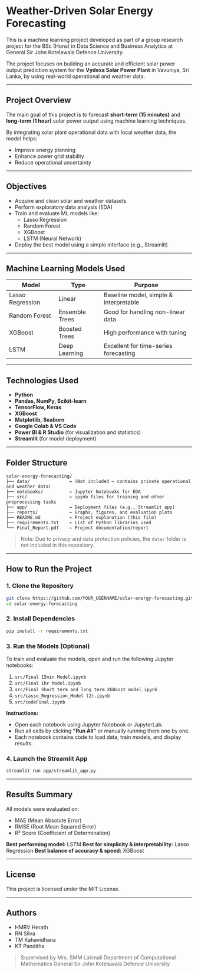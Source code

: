 # Weather-Driven Solar Energy Forecasting

This is a machine learning project developed as part of a group research project for the BSc (Hons) in Data Science and Business Analytics at General Sir John Kotelawala Defence University.

The project focuses on building an accurate and efficient solar power output prediction system for the **Vydexa Solar Power Plant** in Vavuniya, Sri Lanka, by using real-world operational and weather data.

---

## Project Overview

The main goal of this project is to forecast **short-term (15 minutes)** and **long-term (1 hour)** solar power output using machine learning techniques.

By integrating solar plant operational data with local weather data, the model helps:
- Improve energy planning
- Enhance power grid stability
- Reduce operational uncertainty

---

## Objectives

- Acquire and clean solar and weather datasets
- Perform exploratory data analysis (EDA)
- Train and evaluate ML models like:
  - Lasso Regression
  - Random Forest
  - XGBoost
  - LSTM (Neural Network)
- Deploy the best model using a simple interface (e.g., Streamlit)

---

## Machine Learning Models Used

| Model              | Type           | Purpose                             |
|-------------------|----------------|-------------------------------------|
| Lasso Regression  | Linear         | Baseline model, simple & interpretable |
| Random Forest      | Ensemble Trees | Good for handling non-linear data   |
| XGBoost            | Boosted Trees  | High performance with tuning        |
| LSTM               | Deep Learning  | Excellent for time-series forecasting|

---

## Technologies Used

- **Python**
- **Pandas, NumPy, Scikit-learn**
- **TensorFlow, Keras**
- **XGBoost**
- **Matplotlib, Seaborn**
- **Google Colab & VS Code**
- **Power BI & R Studio** (for visualization and statistics)
- **Streamlit** (for model deployment)

---

## Folder Structure

```text
solar-energy-forecasting/
├── data/               ← (Not included – contains private operational and weather data)
├── notebooks/          ← Jupyter Notebooks for EDA 
├── src/                ← ipynb files for training and other preprocessing tasks
├── app/                ← Deployment files (e.g., Streamlit app)
├── reports/            ← Graphs, figures, and evaluation plots
├── README.md           ← Project explanation (this file)
├── requirements.txt    ← List of Python libraries used
└── Final_Report.pdf    ← Project documentation/report
````

> Note: Due to privacy and data protection policies, the `data/` folder is not included in this repository.

---

## How to Run the Project

### 1. Clone the Repository

```bash
git clone https://github.com/YOUR_USERNAME/solar-energy-forecasting.git
cd solar-energy-forecasting
```

### 2. Install Dependencies

```bash
pip install -r requirements.txt
```

### 3. Run the Models (Optional)

To train and evaluate the models, open and run the following Jupyter notebooks:

1. `src/Final 15min Model.ipynb`  
2. `src/Final 1hr Model.ipynb`  
3. `src/Final Short term and long term XGBoost model.ipynb`  
4. `src/Lasso_Regression_Model (2).ipynb`  
5. `src/codeFinal.ipynb`  

**Instructions:**
- Open each notebook using Jupyter Notebook or JupyterLab.
- Run all cells by clicking **"Run All"** or manually running them one by one.
- Each notebook contains code to load data, train models, and display results.

### 4. Launch the Streamlit App

```bash
streamlit run app/streamlit_app.py
```

---

## Results Summary

All models were evaluated on:

* MAE (Mean Absolute Error)
* RMSE (Root Mean Squared Error)
* R² Score (Coefficient of Determination)

**Best performing model:** LSTM
**Best for simplicity & interpretability:** Lasso Regression
**Best balance of accuracy & speed:** XGBoost

---

## License

This project is licensed under the MIT License.

---

## Authors

* HMRV Herath 
* RN Silva 
* TM Kahavidhana 
* KT Panditha 

> Supervised by Mrs. SMM Lakmali
> Department of Computational Mathematics
> General Sir John Kotelawala Defence University




